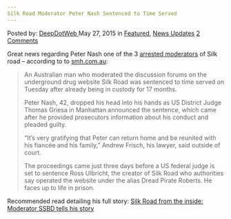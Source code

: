 ```yaml
---
Silk Road Moderator Peter Nash Sentenced to Time Served
---
```

<article class="post-listing post-10412 post type-post status-publish format-standard has-post-thumbnail hentry  tag-moderator tag-nash tag-peter tag-sentenced tag-served tag-time">
    <div class="post-inner">
        <span>Posted by: <a href="https://www.deepdotweb.com/author/admin/" title="">DeepDotWeb </a></span>
    <span>May 27, 2015</span>
    <span>in <a href="https://www.deepdotweb.com/category/deepdot-news/" rel="category tag">Featured</a>, <a href="https://www.deepdotweb.com/category/news-updates/" rel="category tag">News Updates</a></span>
    <span><a href="https://www.deepdotweb.com/2015/05/27/silk-road-moderator-peter-nash-sentenced-to-time-served/#comments">2 Comments</a></span>
    </p>
    <div class="clear"></div>
    <div class="entry">
    <p>Great news regarding Peter Nash one of the 3 <a href="http://www.deepdotweb.com/2013/12/21/silk-road-adminsmods-ssbd-libertas-inigo-arrested/">arrested moderators</a> of Silk road &#8211; according to to <a href="http://www.smh.com.au/world/silk-road-member-peter-nash-avoids-further-us-prison-time-20150526-ghaflb.html">smh.com.au</a>:</p>
    <blockquote><p>An Australian man who moderated the discussion forums on the underground drug website Silk Road was sentenced to time served on Tuesday after already being in custody for 17 months.</p>
    <p>Peter Nash, 42, dropped his head into his hands as US District Judge Thomas Griesa in Manhattan announced the sentence, which came after he provided prosecutors information about his conduct and pleaded guilty.</p>
    <p>&#8220;It&#8217;s very gratifying that Peter can return home and be reunited with his fiancée and his family,&#8221; Andrew Frisch, his lawyer, said outside of court.</p>
    <p>The proceedings came just three days before a US federal judge is set to sentence Ross Ulbricht, the creator of Silk Road who authorities say operated the website under the alias Dread Pirate Roberts. He faces up to life in prison.</p></blockquote>
    <p>Recommended read detailing his full story: <a href="http://allthingsvice.com/2015/05/27/silk-road-from-the-inside-moderator-ssbd-tells-his-story/">Silk Road from the inside: Moderator SSBD tells his story</a></p>
    </div>
    <span style="display:none"><a href="https://www.deepdotweb.com/tag/moderator/" rel="tag">moderator</a> <a href="https://www.deepdotweb.com/tag/nash/" rel="tag">nash</a> <a href="https://www.deepdotweb.com/tag/peter/" rel="tag">peter</a> <a href="https://www.deepdotweb.com/tag/road/" rel="tag">road</a> <a href="https://www.deepdotweb.com/tag/sentenced/" rel="tag">sentenced</a> <a href="https://www.deepdotweb.com/tag/served/" rel="tag">served</a> <a href="https://www.deepdotweb.com/tag/silk/" rel="tag">silk</a> <a href="https://www.deepdotweb.com/tag/time/" rel="tag">time</a></span> <span style="display:none" class="updated">2015-05-27</span>
    <div style="display:none" class="vcard author" itemprop="author" itemscope itemtype="http://schema.org/Person"><strong class="fn" itemprop="name">
    </div>
</article>

